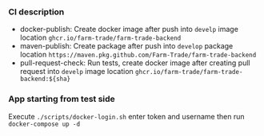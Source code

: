 ### CI description
- docker-publish: Create docker image after push into `develp` image location `ghcr.io/farm-trade/farm-trade-backend`
- maven-publish: Create package after push into `develop` package location `https://maven.pkg.github.com/Farm-Trade/farm-trade-backend`
- pull-request-check: Run tests, create docker image after creating pull request into `develp` image location `ghcr.io/farm-trade/farm-trade-backend:${sha}`
### App starting from test side
Execute `./scripts/docker-login.sh` enter token and username then run `docker-compose up -d`
